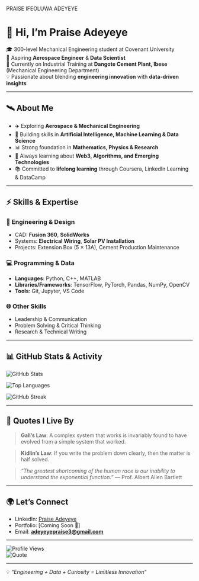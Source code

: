 PRAISE IFEOLUWA ADEYEYE
# 👋 Hi, I’m Praise Adeyeye  

🎓 300-level Mechanical Engineering student at Covenant University  
🚀 Aspiring **Aerospace Engineer** & **Data Scientist**  
🔭 Currently on Industrial Training at **Dangote Cement Plant, Ibese** (Mechanical Engineering Department)  
💡 Passionate about blending **engineering innovation** with **data-driven insights**  

---

## 🛰️ About Me  

- ✈️ Exploring **Aerospace & Mechanical Engineering**  
- 🤖 Building skills in **Artificial Intelligence, Machine Learning & Data Science**  
- 📊 Strong foundation in **Mathematics, Physics & Research**  
- 🌱 Always learning about **Web3, Algorithms, and Emerging Technologies**  
- 📚 Committed to **lifelong learning** through Coursera, LinkedIn Learning & DataCamp  

---

## ⚡ Skills & Expertise  

### 🚀 Engineering & Design  
- CAD: **Fusion 360**, **SolidWorks**  
- Systems: **Electrical Wiring**, **Solar PV Installation**  
- Projects: Extension Box (5 × 13A), Cement Production Maintenance  

### 💻 Programming & Data  
- **Languages**: Python, C++, MATLAB  
- **Libraries/Frameworks**: TensorFlow, PyTorch, Pandas, NumPy, OpenCV  
- **Tools**: Git, Jupyter, VS Code  

### 🌐 Other Skills  
- Leadership & Communication  
- Problem Solving & Critical Thinking  
- Research & Technical Writing  

---

## 📊 GitHub Stats & Activity  

![GitHub Stats](https://github-readme-stats.vercel.app/api?username=PRAISE-ADEYEYE&show_icons=true&theme=tokyonight)  

![Top Languages](https://github-readme-stats.vercel.app/api/top-langs/?username=PRAISE-ADEYEYE&layout=compact&theme=tokyonight)  

![GitHub Streak](https://streak-stats.demolab.com?user=PRAISE-ADEYEYE&theme=tokyonight&hide_border=true)  

---

## 📝 Quotes I Live By  

> **Gall’s Law**: A complex system that works is invariably found to have evolved from a simple system that worked.  

> **Kidlin’s Law**: If you write the problem down clearly, then the matter is half solved.  

> *“The greatest shortcoming of the human race is our inability to understand the exponential function.”* — Prof. Albert Allen Bartlett  

---

## 🌍 Let’s Connect  

- LinkedIn: [Praise Adeyeye](#)  
- Portfolio: [Coming Soon 🚀]  
- Email: **adeyeyepraise3@gmail.com**  

---



![Profile Views](https://komarev.com/ghpvc/?username=PraiseAdeyeye&color=blueviolet)  
![Quote](https://quotes-github-readme.vercel.app/api?type=horizontal&theme=radical)  

---

💡 *“Engineering + Data + Curiosity = Limitless Innovation”*  
